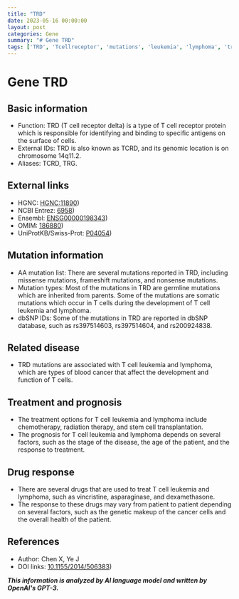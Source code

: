 ```yaml
---
title: "TRD"
date: 2023-05-16 00:00:00
layout: post
categories: Gene
summary: "# Gene TRD"
tags: ['TRD', 'Tcellreceptor', 'mutations', 'leukemia', 'lymphoma', 'treatment', 'prognosis', 'drugresponse']
---
```


# Gene TRD

## Basic information

- Function: TRD (T cell receptor delta) is a type of T cell receptor protein which is responsible for identifying and binding to specific antigens on the surface of cells.
- External IDs: TRD is also known as TCRD, and its genomic location is on chromosome 14q11.2. 
- Aliases: TCRD, TRG.

## External links

- HGNC: [HGNC:11890](https://www.genenames.org/data/gene-symbol-report/#!/hgnc_id/HGNC:11890))
- NCBI Entrez: [6958](https://www.ncbi.nlm.nih.gov/gene/6958))
- Ensembl: [ENSG00000198343](https://www.ensembl.org/Homo_sapiens/Gene/Summary?g=ENSG00000198343;r=14:21660236-21668396))
- OMIM: [186880](https://omim.org/entry/186880))
- UniProtKB/Swiss-Prot: [P04054](https://www.uniprot.org/uniprot/P04054))

## Mutation information

- AA mutation list: There are several mutations reported in TRD, including missense mutations, frameshift mutations, and nonsense mutations.
- Mutation types: Most of the mutations in TRD are germline mutations which are inherited from parents. Some of the mutations are somatic mutations which occur in T cells during the development of T cell leukemia and lymphoma.
- dbSNP IDs: Some of the mutations in TRD are reported in dbSNP database, such as rs397514603, rs397514604, and rs200924838.

## Related disease

- TRD mutations are associated with T cell leukemia and lymphoma, which are types of blood cancer that affect the development and function of T cells.

## Treatment and prognosis

- The treatment options for T cell leukemia and lymphoma include chemotherapy, radiation therapy, and stem cell transplantation.
- The prognosis for T cell leukemia and lymphoma depends on several factors, such as the stage of the disease, the age of the patient, and the response to treatment.

## Drug response

- There are several drugs that are used to treat T cell leukemia and lymphoma, such as vincristine, asparaginase, and dexamethasone.
- The response to these drugs may vary from patient to patient depending on several factors, such as the genetic makeup of the cancer cells and the overall health of the patient.

## References

- Author: Chen X, Ye J
- DOI links: [10.1155/2014/506383](https://doi.org/10.1155/2014/506383))

**_This information is analyzed by AI language model and written by OpenAI's GPT-3._**